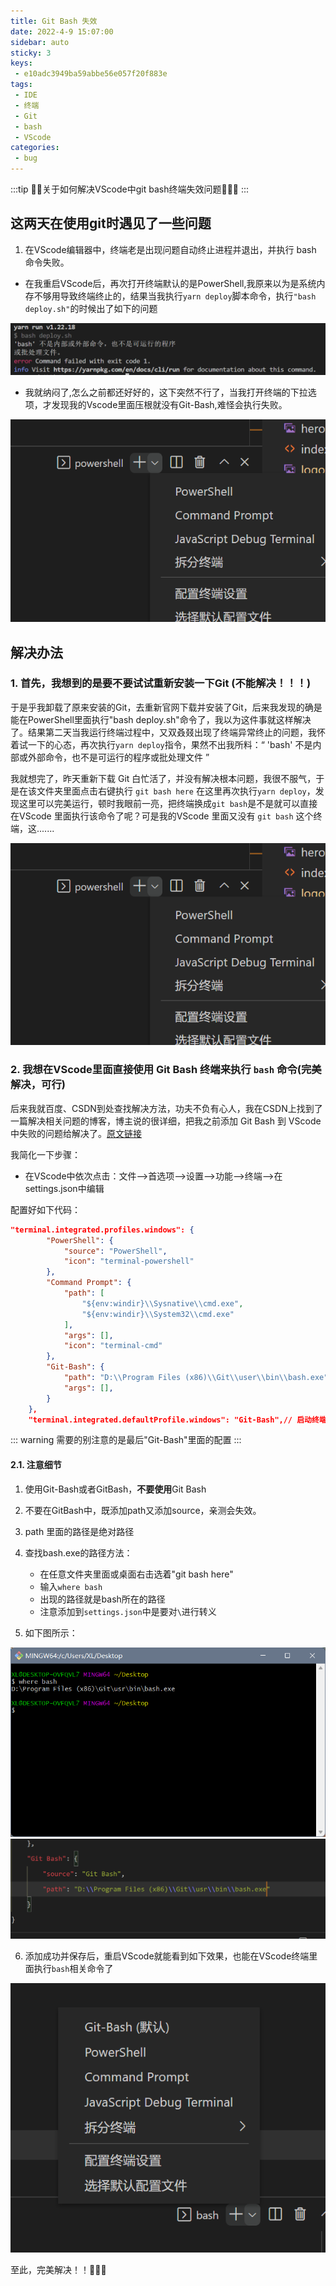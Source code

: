 ```yaml
---
title: Git Bash 失效
date: 2022-4-9 15:07:00
sidebar: auto
sticky: 3
keys: 
 - e10adc3949ba59abbe56e057f20f883e
tags:
 - IDE
 - 终端
 - Git
 - bash
 - VScode
categories: 
 - bug
---
```


:::tip
:strawberry::tangerine:关于如何解决VScode中git bash终端失效问题:lollipop::strawberry::candy:
:::

<!-- more -->

## 这两天在使用git时遇见了一些问题

1. 在VScode编辑器中，终端老是出现问题自动终止进程并退出，并执行 bash 命令失败。

- 在我重启VScode后，再次打开终端默认的是PowerShell,我原来以为是系统内存不够用导致终端终止的，结果当我执行`yarn deploy`脚本命令，执行`"bash deploy.sh"`的时候出了如下的问题

<img src="./imgages/nogitbash/1.png">

- 我就纳闷了,怎么之前都还好好的，这下突然不行了，当我打开终端的下拉选项，才发现我的Vscode里面压根就没有Git-Bash,难怪会执行失败。

<img src="./imgages/nogitbash/2.png">

## 解决办法

### 1. 首先，我想到的是要不要试试重新安装一下Git (**不能解决！！！**)

于是乎我卸载了原来安装的Git，去重新官网下载并安装了Git，后来我发现的确是能在PowerShell里面执行"bash deploy.sh"命令了，我以为这件事就这样解决了。结果第二天当我运行终端过程中，又双叒叕出现了终端异常终止的问题，我怀着试一下的心态，再次执行`yarn deploy`指令，果然不出我所料：“ 'bash' 不是内部或外部命令，也不是可运行的程序或批处理文件 ”

我就想完了，昨天重新下载 Git 白忙活了，并没有解决根本问题，我很不服气，于是在该文件夹里面点击右键执行 `git bash here` 在这里再次执行`yarn deploy`，发现这里可以完美运行，顿时我眼前一亮，把终端换成`git bash`是不是就可以直接在VScode 里面执行该命令了呢？可是我的VScode 里面又没有 `git bash` 这个终端，这.......

<img src="./imgages/nogitbash/2.png">

### 2. 我想在VScode里面直接使用 Git Bash 终端来执行 `bash` 命令(完美解决，可行)

后来我就百度、CSDN到处查找解决方法，功夫不负有心人，我在CSDN上找到了一篇解决相关问题的博客，博主说的很详细，把我之前添加 Git Bash 到 VScode 中失败的问题给解决了。[原文链接](https://blog.csdn.net/qq_50090137/article/details/120092877)

我简化一下步骤：

  - 在VScode中依次点击：文件-->首选项-->设置-->功能-->终端-->在settings.json中编辑

配置好如下代码：

```json
"terminal.integrated.profiles.windows": {
        "PowerShell": {
            "source": "PowerShell",
            "icon": "terminal-powershell"
        },
        "Command Prompt": {
            "path": [
                "${env:windir}\\Sysnative\\cmd.exe",
                "${env:windir}\\System32\\cmd.exe"
            ],
            "args": [],
            "icon": "terminal-cmd"
        },
        "Git-Bash": {
            "path": "D:\\Program Files (x86)\\Git\\user\\bin\\bash.exe",
            "args": [],
        }
    },
    "terminal.integrated.defaultProfile.windows": "Git-Bash",// 启动终端默认为“git bash”
```

::: warning
需要的别注意的是最后"Git-Bash"里面的配置
:::

#### 2.1. 注意细节

1. 使用Git-Bash或者GitBash，**不要使用**Git Bash

2. 不要在GitBash中，既添加path又添加source，亲测会失效。

3. path 里面的路径是绝对路径

4. 查找bash.exe的路径方法：
    - 在任意文件夹里面或桌面右击选着"git bash here"
    - 输入`where bash`
    - 出现的路径就是bash所在的路径
    - 注意添加到`settings.json`中是要对`\`进行转义

5. 如下图所示：

<img src="./imgages/nogitbash/4.png">

<img src="./imgages/nogitbash/5.png">

6. 添加成功并保存后，重启VScode就能看到如下效果，也能在VScode终端里面执行`bash`相关命令了

<img src="./imgages/nogitbash/6.png">

至此，完美解决！！:tada::tada::tada: